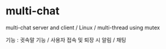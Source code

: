 # multi-chat
multi-chat server and client / Linux / multi-thread using mutex

기능 : 귓속말 기능 / 사용자 접속 및 퇴장 시 알림 / 채팅
